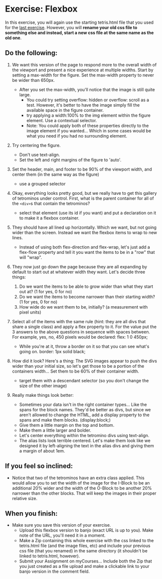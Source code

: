 # Exercise: Flexbox

In this exercise, you will again use the starting tetris.html file that you used for the [last exercise](floatposition.md).  However, you will **rename your old css file to something else and instead, start a new css file at the same name as the old one**.

## Do the following:

1. We want this version of the page to respond more to the overall width of the viewport and present a nice experience at multiple widths.  Start by setting a max-width for the figure.  Set the max-width property to never be wider than 650px.
    - After you set the max-width, you'll notice that the image is still quite large.
        - You could try setting overflow: hidden or overflow: scroll as a test. However, it's better to have the image simply fill the available space in the figure container.
        - try applying a width:100% to the img element within the figure element.  Use a contextual selector.
        - Note: You could apply both of these properties directly to the image element if you wanted... Which in some cases would be what you need if you had no surrounding element.
        
2. Try centering the figure.
    - Don't use text-align.
    - Set the left and right margins of the figure to 'auto'.
    
3. Set the header, main, and footer to be 90% of the viewport width, and center them (in the same way as the figure)
    - use a grouped selector
    
4. Okay, everything looks pretty good, but we really have to 
get this gallery of tetrominos under control.  First, what is the parent container for all of the `<div>`s that contain the tetrominos?
    - select that element (use its id if you want) and put a declaration on it to make it a flexbox container.
    
5. They should have all lined up horizontally.  Which we want, but not going wider than the screen.  Instead we want the flexbox items to wrap to new lines.
    - Instead of using both flex-direction and flex-wrap, let's just add a flex-flow property and tell it you want the items to be in a "row" that will "wrap".

6. They now just go down the page because they are all expanding by default to start out at whatever width they want.  Let's decide three things:
    1. Do we want the items to be able to grow wider than what they start out at? (1 for yes, 0 for no)
    2. Do we want the items to become narrower than their starting width? (1 for yes, 0 for no)
    3. How wide do we want them to be, initially? (a measurement with pixel units)
    
7. Select all of the items with the same rule (hint: they are all divs that share a single class) and apply a flex property to it.  For the value put the 3 answers to the above questions in sequence with spaces between.  For example, yes, no, 450 pixels would be declared:  flex: 1 0 450px;
    - While you're at it, throw a border on it so that you can see what's going on.  border: 1px solid black;

8. How did it look?  Here's a thing:  The SVG images appear to push the divs wider than your initial size, so let's get those to be a portion of the containers width...
    Set them to be 60% of their container width.
    - target them with a descendant selector (so you don't change the size of the other image)
    
9. Really make things look better:
    - Sometimes your data isn't in the right container types... Like the spans for the block names.  They'd be better as divs, but since we aren't allowed to change the HTML, add a display property to the spans and make them blocks.  (display:block;)
    - Give them a little margin on the top and bottom.
    - Make them a little larger and bolder.
    - Let's center everything within the tetromino divs using text-align.
    - The alias lists look terrible centered.  Let's make them look like we designed it by left-aligning the text in the alias divs and giving them a margin of about 1em.
    
## If you feel so inclined:
- Notice that two of the tetrominos have an extra class applied.  This would allow you to set the width of the image for the I-Block to be an additional 20% wider and the width of the O-Block to be another 20% narrower than the other blocks.  That will keep the images in their proper relative size.
   
   
## When you finish:
- Make sure you save this version of your exercise.  
    - Upload this flexbox version to banjo (exact URL is up to you).  Make note of the URL, you'll need it in a moment.
    - Make a Zip containing this whole exercise with the css linked to the tetris.html file (and the image files, etc) and include your previous css file (that you renamed) in the same directory (it shouldn't be linked to tetris.html, however).  
    - Submit your Assignment on myCourses... Include both the Zip that you just created as a file upload and make a clickable link to your banjo version in the comment field.
